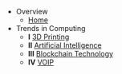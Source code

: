<!-- _sidebar.md -->

* Overview
  * [Home](README)
* Trends in Computing
  * **I** [3D Printing](tic/3dprint)
  * **II** [Artificial Intelligence](tic/ai)
  * **III** [Blockchain Technology](tic/blockchain)
  * **IV** [VOIP](tic/voip)